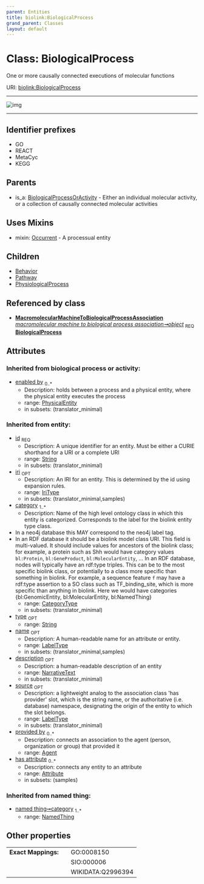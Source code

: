 ```yaml
---
parent: Entities
title: biolink:BiologicalProcess
grand_parent: Classes
layout: default
---
```


# Class: BiologicalProcess


One or more causally connected executions of molecular functions

URI: [biolink:BiologicalProcess](https://w3id.org/biolink/vocab/BiologicalProcess)


---

![img](http://yuml.me/diagram/nofunky;dir:TB/class/[PhysiologicalProcess],[PhysicalEntity],[Pathway],[Occurrent],[NamedThing],[MacromolecularMachineToBiologicalProcessAssociation],[BiologicalProcessOrActivity],[MacromolecularMachineToBiologicalProcessAssociation]-%20object%201..1%3E[BiologicalProcess%7Cid(i):string;iri(i):iri_type%20%3F;type(i):string%20%3F;name(i):label_type%20%3F;description(i):narrative_text%20%3F;source(i):label_type%20%3F],[BiologicalProcess]uses%20-.-%3E[Occurrent],[BiologicalProcess]%5E-[PhysiologicalProcess],[BiologicalProcess]%5E-[Pathway],[BiologicalProcess]%5E-[Behavior],[BiologicalProcessOrActivity]%5E-[BiologicalProcess],[Behavior],[Attribute],[Agent])

---


## Identifier prefixes

 * GO
 * REACT
 * MetaCyc
 * KEGG

## Parents

 *  is_a: [BiologicalProcessOrActivity](BiologicalProcessOrActivity.md) - Either an individual molecular activity, or a collection of causally connected molecular activities

## Uses Mixins

 *  mixin: [Occurrent](Occurrent.md) - A processual entity

## Children

 * [Behavior](Behavior.md)
 * [Pathway](Pathway.md)
 * [PhysiologicalProcess](PhysiologicalProcess.md)

## Referenced by class

 *  **[MacromolecularMachineToBiologicalProcessAssociation](MacromolecularMachineToBiologicalProcessAssociation.md)** *[macromolecular machine to biological process association➞object](macromolecular_machine_to_biological_process_association_object.md)*  <sub>REQ</sub>  **[BiologicalProcess](BiologicalProcess.md)**

## Attributes


### Inherited from biological process or activity:

 * [enabled by](enabled_by.md)  <sub>0..*</sub>
    * Description: holds between a process and a physical entity, where the physical entity executes the process
    * range: [PhysicalEntity](PhysicalEntity.md)
    * in subsets: (translator_minimal)

### Inherited from entity:

 * [id](id.md)  <sub>REQ</sub>
    * Description: A unique identifier for an entity. Must be either a CURIE shorthand for a URI or a complete URI
    * range: [String](types/String.md)
    * in subsets: (translator_minimal)
 * [iri](iri.md)  <sub>OPT</sub>
    * Description: An IRI for an entity. This is determined by the id using expansion rules.
    * range: [IriType](types/IriType.md)
    * in subsets: (translator_minimal,samples)
 * [category](category.md)  <sub>1..*</sub>
    * Description: Name of the high level ontology class in which this entity is categorized. Corresponds to the label for the biolink entity type class.
 * In a neo4j database this MAY correspond to the neo4j label tag.
 * In an RDF database it should be a biolink model class URI.
This field is multi-valued. It should include values for ancestors of the biolink class; for example, a protein such as Shh would have category values `bl:Protein`, `bl:GeneProduct`, `bl:MolecularEntity`, ...
In an RDF database, nodes will typically have an rdf:type triples. This can be to the most specific biolink class, or potentially to a class more specific than something in biolink. For example, a sequence feature `f` may have a rdf:type assertion to a SO class such as TF_binding_site, which is more specific than anything in biolink. Here we would have categories {bl:GenomicEntity, bl:MolecularEntity, bl:NamedThing}
    * range: [CategoryType](types/CategoryType.md)
    * in subsets: (translator_minimal)
 * [type](type.md)  <sub>OPT</sub>
    * range: [String](types/String.md)
 * [name](name.md)  <sub>OPT</sub>
    * Description: A human-readable name for an attribute or entity.
    * range: [LabelType](types/LabelType.md)
    * in subsets: (translator_minimal,samples)
 * [description](description.md)  <sub>OPT</sub>
    * Description: a human-readable description of an entity
    * range: [NarrativeText](types/NarrativeText.md)
    * in subsets: (translator_minimal)
 * [source](source.md)  <sub>OPT</sub>
    * Description: a lightweight analog to the association class 'has provider' slot, which is the string name, or the authoritative (i.e. database) namespace, designating the origin of the entity to which the slot belongs.
    * range: [LabelType](types/LabelType.md)
    * in subsets: (translator_minimal)
 * [provided by](provided_by.md)  <sub>0..*</sub>
    * Description: connects an association to the agent (person, organization or group) that provided it
    * range: [Agent](Agent.md)
 * [has attribute](has_attribute.md)  <sub>0..*</sub>
    * Description: connects any entity to an attribute
    * range: [Attribute](Attribute.md)
    * in subsets: (samples)

### Inherited from named thing:

 * [named thing➞category](named_thing_category.md)  <sub>1..*</sub>
    * range: [NamedThing](NamedThing.md)

## Other properties

|  |  |  |
| --- | --- | --- |
| **Exact Mappings:** | | GO:0008150 |
|  | | SIO:000006 |
|  | | WIKIDATA:Q2996394 |

